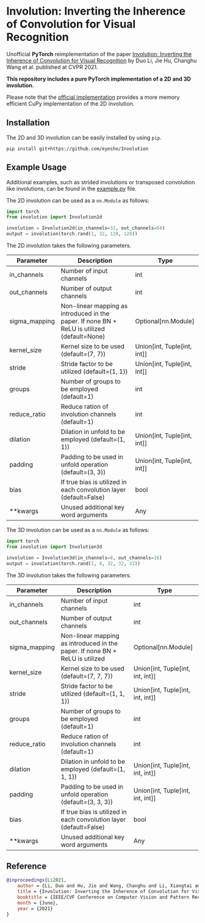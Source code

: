 # Involution: Inverting the Inherence of Convolution for Visual Recognition
Unofficial **PyTorch** reimplementation of the paper [Involution: Inverting the Inherence of Convolution for Visual Recognition](https://arxiv.org/pdf/2103.06255.pdf)
by Duo Li, Jie Hu, Changhu Wang et al. published at CVPR 2021.

**This repository includes a pure PyTorch implementation of a 2D and 3D involution.**

Please note that the [official implementation](https://github.com/d-li14/involution) provides a more memory efficient
CuPy implementation of the 2D involution.

## Installation
The 2D and 3D involution can be easily installed by using `pip`.
````shell script
pip install git+https://github.com/eyesho/Involution
````

## Example Usage
Additional examples, such as strided involutions or transposed convolution like involutions, can be found in the 
[example.py](examples.py) file.

The 2D involution can be used as a `nn.Module` as follows:
````python
import torch
from involution import Involution2d

involution = Involution2d(in_channels=32, out_channels=64)
output = involution(torch.rand(1, 32, 128, 128))
````

The 2D involution takes the following parameters.

| Parameter | Description | Type |
| ------------- | ------------- | ------------- |
| in_channels | Number of input channels | int |
| out_channels | Number of output channels | int |
| sigma_mapping | Non-linear mapping as introduced in the paper. If none BN + ReLU is utilized (default=None) | Optional[nn.Module] |
| kernel_size | Kernel size to be used (default=(7, 7)) | Union[int, Tuple[int, int]] |
| stride | Stride factor to be utilized (default=(1, 1)) | Union[int, Tuple[int, int]] |
| groups | Number of groups to be employed (default=1) | int |
| reduce_ratio | Reduce ration of involution channels (default=1) | int |
| dilation | Dilation in unfold to be employed (default=(1, 1)) | Union[int, Tuple[int, int]] |
| padding | Padding to be used in unfold operation (default=(3, 3)) | Union[int, Tuple[int, int]] |
| bias | If true bias is utilized in each convolution layer (default=False) | bool |
| **kwargs | Unused additional key word arguments | Any |

The 3D involution can be used as a `nn.Module` as follows:
````python
import torch
from involution import Involution3d

involution = Involution3d(in_channels=8, out_channels=16)
output = involution(torch.rand(1, 8, 32, 32, 32))
````

The 3D involution takes the following parameters.

| Parameter | Description | Type |
| ------------- | ------------- | ------------- |
| in_channels | Number of input channels | int |
| out_channels | Number of output channels | int |
| sigma_mapping | Non-linear mapping as introduced in the paper. If none BN + ReLU is utilized | Optional[nn.Module] |
| kernel_size | Kernel size to be used (default=(7, 7, 7)) | Union[int, Tuple[int, int, int]] |
| stride | Stride factor to be utilized (default=(1, 1, 1)) | Union[int, Tuple[int, int, int]] |
| groups | Number of groups to be employed (default=1) | int |
| reduce_ratio | Reduce ration of involution channels (default=1) | int |
| dilation | Dilation in unfold to be employed (default=(1, 1, 1)) | Union[int, Tuple[int, int, int]] |
| padding | Padding to be used in unfold operation (default=(3, 3, 3)) | Union[int, Tuple[int, int, int]] |
| bias | If true bias is utilized in each convolution layer (default=False) | bool |
| **kwargs | Unused additional key word arguments | Any |


## Reference

````bibtex
@inproceedings{Li2021,
    author = {Li, Duo and Hu, Jie and Wang, Changhu and Li, Xiangtai and She, Qi and Zhu, Lei and Zhang, Tong and Chen, Qifeng},
    title = {Involution: Inverting the Inherence of Convolution for Visual Recognition},
    booktitle = {IEEE/CVF Conference on Computer Vision and Pattern Recognition (CVPR)},
    month = {June},
    year = {2021}
}
````

